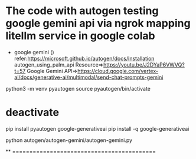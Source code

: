 # The code with autogen testing google gemini api via ngrok mapping litellm service in google colab

* google gemini () refer:https://microsoft.github.io/autogen/docs/Installation
autogen_using_palm_api Resource=>https://youtu.be/J2DYaP6VWVQ?t=57
Google Gemini API=>https://cloud.google.com/vertex-ai/docs/generative-ai/multimodal/send-chat-prompts-gemini

python3 -m venv pyautogen
source pyautogen/bin/activate
# deactivate
pip install pyautogen google-generativeai
pip install -q google-generativeai


python autogen/autogen-gemini/autogen-gemini.py


** ==========================================

